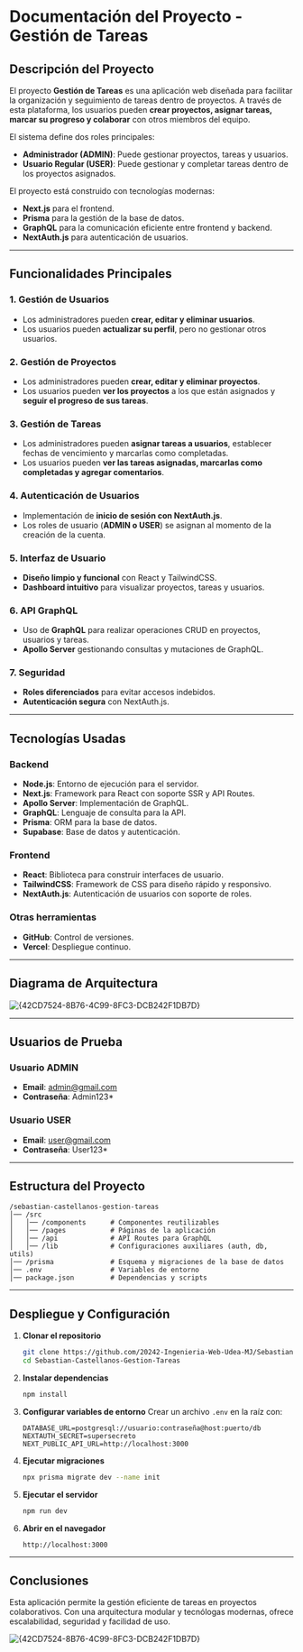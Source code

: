 # Documentación del Proyecto - Gestión de Tareas

## Descripción del Proyecto
El proyecto **Gestión de Tareas** es una aplicación web diseñada para facilitar la organización y seguimiento de tareas dentro de proyectos. A través de esta plataforma, los usuarios pueden **crear proyectos, asignar tareas, marcar su progreso y colaborar** con otros miembros del equipo.

El sistema define dos roles principales:
- **Administrador (ADMIN)**: Puede gestionar proyectos, tareas y usuarios.
- **Usuario Regular (USER)**: Puede gestionar y completar tareas dentro de los proyectos asignados.

El proyecto está construido con tecnologías modernas:
- **Next.js** para el frontend.
- **Prisma** para la gestión de la base de datos.
- **GraphQL** para la comunicación eficiente entre frontend y backend.
- **NextAuth.js** para autenticación de usuarios.

---
## Funcionalidades Principales

### 1. Gestión de Usuarios
- Los administradores pueden **crear, editar y eliminar usuarios**.
- Los usuarios pueden **actualizar su perfil**, pero no gestionar otros usuarios.

### 2. Gestión de Proyectos
- Los administradores pueden **crear, editar y eliminar proyectos**.
- Los usuarios pueden **ver los proyectos** a los que están asignados y **seguir el progreso de sus tareas**.

### 3. Gestión de Tareas
- Los administradores pueden **asignar tareas a usuarios**, establecer fechas de vencimiento y marcarlas como completadas.
- Los usuarios pueden **ver las tareas asignadas, marcarlas como completadas y agregar comentarios**.

### 4. Autenticación de Usuarios
- Implementación de **inicio de sesión con NextAuth.js**.
- Los roles de usuario (**ADMIN o USER**) se asignan al momento de la creación de la cuenta.

### 5. Interfaz de Usuario
- **Diseño limpio y funcional** con React y TailwindCSS.
- **Dashboard intuitivo** para visualizar proyectos, tareas y usuarios.

### 6. API GraphQL
- Uso de **GraphQL** para realizar operaciones CRUD en proyectos, usuarios y tareas.
- **Apollo Server** gestionando consultas y mutaciones de GraphQL.

### 7. Seguridad
- **Roles diferenciados** para evitar accesos indebidos.
- **Autenticación segura** con NextAuth.js.

---
## Tecnologías Usadas

### Backend
- **Node.js**: Entorno de ejecución para el servidor.
- **Next.js**: Framework para React con soporte SSR y API Routes.
- **Apollo Server**: Implementación de GraphQL.
- **GraphQL**: Lenguaje de consulta para la API.
- **Prisma**: ORM para la base de datos.
- **Supabase**: Base de datos y autenticación.

### Frontend
- **React**: Biblioteca para construir interfaces de usuario.
- **TailwindCSS**: Framework de CSS para diseño rápido y responsivo.
- **NextAuth.js**: Autenticación de usuarios con soporte de roles.

### Otras herramientas
- **GitHub**: Control de versiones.
- **Vercel**: Despliegue continuo.

---
## Diagrama de Arquitectura

![{42CD7524-8B76-4C99-8FC3-DCB242F1DB7D}](https://github.com/user-attachments/assets/47e66a7e-070d-43f4-a244-0cc5e85f97dc)

---
## Usuarios de Prueba

### Usuario ADMIN
- **Email**: admin@gmail.com
- **Contraseña**: Admin123*

### Usuario USER
- **Email**: user@gmail.com
- **Contraseña**: User123*

---
## Estructura del Proyecto

```
/sebastian-castellanos-gestion-tareas
│── /src
│   │── /components      # Componentes reutilizables
│   │── /pages           # Páginas de la aplicación
│   │── /api             # API Routes para GraphQL
│   │── /lib             # Configuraciones auxiliares (auth, db, utils)
│── /prisma              # Esquema y migraciones de la base de datos
│── .env                 # Variables de entorno
│── package.json         # Dependencias y scripts
```

---
## Despliegue y Configuración
1. **Clonar el repositorio**
   ```sh
   git clone https://github.com/20242-Ingenieria-Web-Udea-MJ/Sebastian-Castellanos-Gestion-Tareas.git
   cd Sebastian-Castellanos-Gestion-Tareas
   ```

2. **Instalar dependencias**
   ```sh
   npm install
   ```

3. **Configurar variables de entorno**
   Crear un archivo `.env` en la raíz con:
   ```env
   DATABASE_URL=postgresql://usuario:contraseña@host:puerto/db
   NEXTAUTH_SECRET=supersecreto
   NEXT_PUBLIC_API_URL=http://localhost:3000
   ```

4. **Ejecutar migraciones**
   ```sh
   npx prisma migrate dev --name init
   ```

5. **Ejecutar el servidor**
   ```sh
   npm run dev
   ```

6. **Abrir en el navegador**
   ```
   http://localhost:3000
   ```

---
## Conclusiones
Esta aplicación permite la gestión eficiente de tareas en proyectos colaborativos. Con una arquitectura modular y tecnólogas modernas, ofrece escalabilidad, seguridad y facilidad de uso.



![{42CD7524-8B76-4C99-8FC3-DCB242F1DB7D}](https://github.com/user-attachments/assets/47e66a7e-070d-43f4-a244-0cc5e85f97dc)

